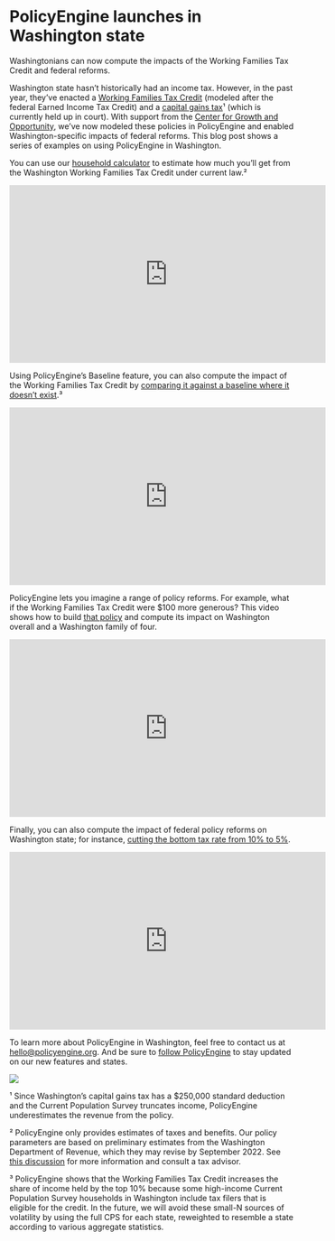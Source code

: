 # PolicyEngine launches in Washington state

Washingtonians can now compute the impacts of the Working Families Tax Credit and federal reforms.

Washington state hasn’t historically had an income tax. However, in the past year, they’ve enacted a [Working Families Tax Credit](https://workingfamiliescredit.wa.gov/) (modeled after the federal Earned Income Tax Credit) and a [capital gains tax](https://dor.wa.gov/taxes-rates/other-taxes/capital-gains-tax)¹ (which is currently held up in court). With support from the [Center for Growth and Opportunity](http://thecgo.org), we’ve now modeled these policies in PolicyEngine and enabled Washington-specific impacts of federal reforms. This blog post shows a series of examples on using PolicyEngine in Washington.

You can use our [household calculator](http://policyengine.org/us/household) to estimate how much you’ll get from the Washington Working Families Tax Credit under current law.²

<center><iframe width="560" height="315" src="https://www.youtube.com/embed/bBHncBDrH98" frameborder="0" allowfullscreen></iframe></center>

Using PolicyEngine’s Baseline feature, you can also compute the impact of the Working Families Tax Credit by [comparing it against a baseline where it doesn’t exist](https://policyengine.org/us/population-impact?wa_wftc_max_amount_1_rate=300&wa_wftc_max_amount_2_rate=600&wa_wftc_max_amount_3_rate=900&wa_wftc_max_amount_4_rate=1200&wa_wftc_min_amount=50&baseline_wa_wftc_max_amount_1_rate=0&baseline_wa_wftc_max_amount_2_rate=0&baseline_wa_wftc_max_amount_3_rate=0&baseline_wa_wftc_max_amount_4_rate=0&baseline_wa_wftc_min_amount=0&baseline_state_specific=WA).³

<center><iframe width="560" height="315" src="https://www.youtube.com/embed/Tdwfw6tk3vk" frameborder="0" allowfullscreen></iframe></center>

PolicyEngine lets you imagine a range of policy reforms. For example, what if the Working Families Tax Credit were $100 more generous? This video shows how to build [that policy](https://policyengine.org/us/population-impact?wa_wftc_max_amount_0_rate=400&wa_wftc_max_amount_1_rate=700&wa_wftc_max_amount_2_rate=1000&wa_wftc_max_amount_3_rate=1300&baseline_state_specific=WA) and compute its impact on Washington overall and a Washington family of four.

<center><iframe width="560" height="315" src="https://www.youtube.com/embed/3h2KN-jXsBc" frameborder="0" allowfullscreen></iframe></center>

Finally, you can also compute the impact of federal policy reforms on Washington state; for instance, [cutting the bottom tax rate from 10% to 5%](https://policyengine.org/us/population-impact?gov_irs_income_bracket_rates_1=5&baseline_state_specific=WA).

<center><iframe width="560" height="315" src="https://www.youtube.com/embed/gn5cJ24Vzzo" frameborder="0" allowfullscreen></iframe></center>

To learn more about PolicyEngine in Washington, feel free to contact us at [hello@policyengine.org](mailto:hello@policyengine.org). And be sure to [follow PolicyEngine](https://twitter.com/intent/user?screen_name=thepolicyengine) to stay updated on our new features and states.

![](https://cdn-images-1.medium.com/max/7680/1*-oK7a26InFYZMfSs9QSbhQ.png)

¹ Since Washington’s capital gains tax has a $250,000 standard deduction and the Current Population Survey truncates income, PolicyEngine underestimates the revenue from the policy.

² PolicyEngine only provides estimates of taxes and benefits. Our policy parameters are based on preliminary estimates from the Washington Department of Revenue, which they may revise by September 2022. See [this discussion](https://github.com/PolicyEngine/openfisca-us/discussions/1246) for more information and consult a tax advisor.

³ PolicyEngine shows that the Working Families Tax Credit increases the share of income held by the top 10% because some high-income Current Population Survey households in Washington include tax filers that is eligible for the credit. In the future, we will avoid these small-N sources of volatility by using the full CPS for each state, reweighted to resemble a state according to various aggregate statistics.
